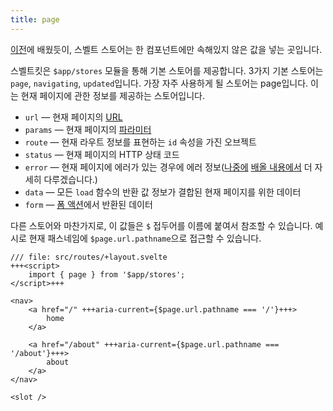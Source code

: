 ```yaml
---
title: page
---
```


[이전](writable-stores)에 배웠듯이, 스벨트 스토어는 한 컴포넌트에만 속해있지 않은 값을 넣는 곳입니다.

스벨트킷은 `$app/stores` 모듈을 통해 기본 스토어를 제공합니다. 3가지 기본 스토어는 `page`, `navigating`, `updated`입니다. 가장 자주 사용하게 될 스토어는 page입니다. 이는 현재 페이지에 관한 정보를 제공하는 스토어입니다.

* `url` — 현재 페이지의 [URL](https://developer.mozilla.org/en-US/docs/Web/API/URL)
* `params` — 현재 페이지의 [파라미터](params)
* `route` — 현재 라우트 정보를 표현하는 `id` 속성을 가진 오브젝트
* `status` — 현재 페이지의 HTTP 상태 코드
* `error` — 현재 페이지에 에러가 있는 경우에 에러 정보([나중에](error-basics) [배올 내용에서](handleerror) 더 자세히 다루겠습니다.)
* `data` — 모든 `load` 함수의 반환 값 정보가 결합된 현재 페이지를 위한 데이터
* `form` — [폼 액션](the-form-element)에서 반환된 데이터

다른 스토어와 마찬가지로, 이 값들은 `$` 접두어를 이름에 붙여서 참조할 수 있습니다. 예시로 현재 패스네임에 `$page.url.pathname`으로 접근할 수 있습니다.

```svelte
/// file: src/routes/+layout.svelte
+++<script>
	import { page } from '$app/stores';
</script>+++

<nav>
	<a href="/" +++aria-current={$page.url.pathname === '/'}+++>
		home
	</a>

	<a href="/about" +++aria-current={$page.url.pathname === '/about'}+++>
		about
	</a>
</nav>

<slot />
```
